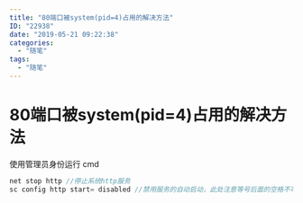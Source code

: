 ```yaml
---
title: "80端口被system(pid=4)占用的解决方法"
ID: "22938"
date: "2019-05-21 09:22:38"
categories: 
  - "随笔"
tags: 
  - "随笔"
---
```


# 80端口被system(pid=4)占用的解决方法

使用管理员身份运行 cmd

``` js 
net stop http //停止系统http服务
sc config http start= disabled //禁用服务的自动启动，此处注意等号后面的空格不可少
```
